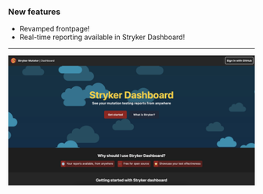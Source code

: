 ### New features 

- Revamped frontpage!
- Real-time reporting available in Stryker Dashboard!

---

<img src="../../img/homepage.png">
